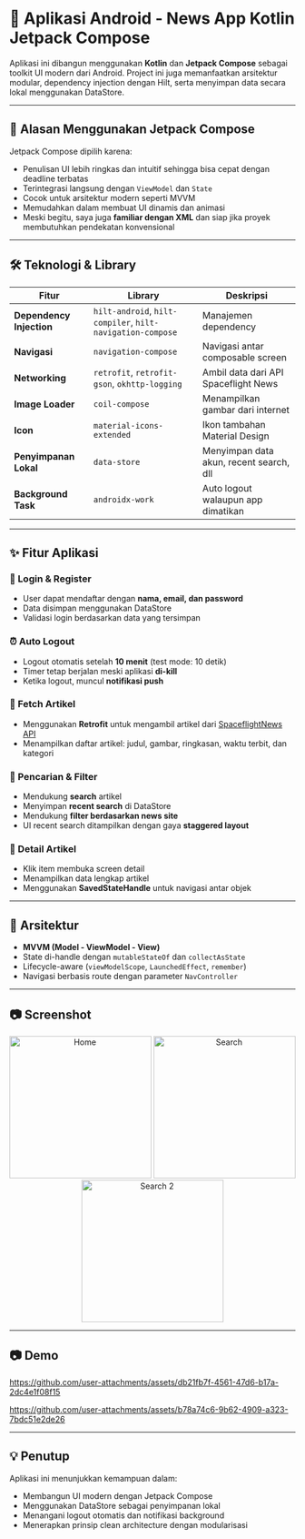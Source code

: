 # 📱 Aplikasi Android - News App Kotlin Jetpack Compose

Aplikasi ini dibangun menggunakan **Kotlin** dan **Jetpack Compose** sebagai toolkit UI modern dari Android. Project ini juga memanfaatkan arsitektur modular, dependency injection dengan Hilt, serta menyimpan data secara lokal menggunakan DataStore.

---

## 🚀 Alasan Menggunakan Jetpack Compose

Jetpack Compose dipilih karena:

- Penulisan UI lebih ringkas dan intuitif sehingga bisa cepat dengan deadline terbatas
- Terintegrasi langsung dengan `ViewModel` dan `State`
- Cocok untuk arsitektur modern seperti MVVM
- Memudahkan dalam membuat UI dinamis dan animasi
- Meski begitu, saya juga **familiar dengan XML** dan siap jika proyek membutuhkan pendekatan konvensional

---

## 🛠️ Teknologi & Library

| Fitur | Library | Deskripsi |
|-------|---------|-----------|
| **Dependency Injection** | `hilt-android`, `hilt-compiler`, `hilt-navigation-compose` | Manajemen dependency |
| **Navigasi** | `navigation-compose` | Navigasi antar composable screen |
| **Networking** | `retrofit`, `retrofit-gson`, `okhttp-logging` | Ambil data dari API Spaceflight News |
| **Image Loader** | `coil-compose` | Menampilkan gambar dari internet |
| **Icon** | `material-icons-extended` | Ikon tambahan Material Design |
| **Penyimpanan Lokal** | `data-store` | Menyimpan data akun, recent search, dll |
| **Background Task** | `androidx-work` | Auto logout walaupun app dimatikan |

---

## ✨ Fitur Aplikasi

### 🔐 Login & Register
- User dapat mendaftar dengan **nama, email, dan password**
- Data disimpan menggunakan DataStore
- Validasi login berdasarkan data yang tersimpan

### ⏰ Auto Logout
- Logout otomatis setelah **10 menit** (test mode: 10 detik)
- Timer tetap berjalan meski aplikasi **di-kill**
- Ketika logout, muncul **notifikasi push**

### 📰 Fetch Artikel
- Menggunakan **Retrofit** untuk mengambil artikel dari [SpaceflightNews API](https://api.spaceflightnewsapi.net)
- Menampilkan daftar artikel: judul, gambar, ringkasan, waktu terbit, dan kategori

### 🔎 Pencarian & Filter
- Mendukung **search** artikel
- Menyimpan **recent search** di DataStore
- Mendukung **filter berdasarkan news site**
- UI recent search ditampilkan dengan gaya **staggered layout**

### 📄 Detail Artikel
- Klik item membuka screen detail
- Menampilkan data lengkap artikel
- Menggunakan **SavedStateHandle** untuk navigasi antar objek

---

## 🧩 Arsitektur

- **MVVM (Model - ViewModel - View)**
- State di-handle dengan `mutableStateOf` dan `collectAsState`
- Lifecycle-aware (`viewModelScope`, `LaunchedEffect`, `remember`)
- Navigasi berbasis route dengan parameter `NavController`

---

## 📷 Screenshot

<p align="center">
  <img src="https://github.com/user-attachments/assets/2c1b2aff-2472-4755-9777-d26a61471c2b" alt="Home" width="250"/>
  <img src="https://github.com/user-attachments/assets/252ce873-74c7-4552-9ef5-df9d5a09cb9c" alt="Search" width="250"/>
  <img src="https://github.com/user-attachments/assets/a0d0892f-dba6-4f5f-a65e-325011b1f290" alt="Search 2" width="250"/>
</p>

---

## 📷 Demo

https://github.com/user-attachments/assets/db21fb7f-4561-47d6-b17a-2dc4e1f08f15

https://github.com/user-attachments/assets/b78a74c6-9b62-4909-a323-7bdc51e2de26

---

## 💡 Penutup

Aplikasi ini menunjukkan kemampuan dalam:
- Membangun UI modern dengan Jetpack Compose
- Menggunakan DataStore sebagai penyimpanan lokal
- Menangani logout otomatis dan notifikasi background
- Menerapkan prinsip clean architecture dengan modularisasi
